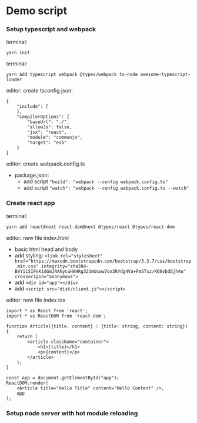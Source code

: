 # Demo script

### Setup typescript and webpack

terminal:

    yarn init

terminal:

    yarn add typescript webpack @types/webpack ts-node awesome-typescript-loader

editor: create tsconfig.json:

    {
        "include": [
        ],
        "compilerOptions": {
            "baseUrl": "./",
            "allowJs": false,
            "jsx": "react",
            "module": "commonjs",
            "target": "es5"
        }
    }

editor: create webpack.config.ts


- package.json: 
    - add script `"build": "webpack --config webpack.config.ts"` 
    - add script `"watch": "webpack --config webpack.config.ts --watch"` 

### Create react app

terminal:

    yarn add react@next react-dom@next @types/react @types/react-dom

editor: new file index.html
- basic html head and body
- add styling: `<link rel="stylesheet" href="https://maxcdn.bootstrapcdn.com/bootstrap/3.3.7/css/bootstrap.min.css" integrity="sha384-BVYiiSIFeK1dGmJRAkycuHAHRg32OmUcww7on3RYdg4Va+PmSTsz/K68vbdEjh4u" crossorigin="anonymous">`
- add `<div id="app"></div>`
- add `<script src="dist/client.js"></script>`

editor: new file index.tsx

    import * as React from 'react';
    import * as ReactDOM from 'react-dom';

    function Article({title, content} : {title: string, content: string}) {
        return (
            <article className="container">
                <h1>{title}</h1>
                <p>{content}</p>
            </article>
        );
    }

    const app = document.getElementById("app");
    ReactDOM.render(
        <Article title="Hello Title" content="Hello Content" />, 
        app
    );

### Setup node server with hot module reloading
